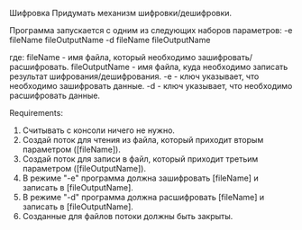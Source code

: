 Шифровка
Придумать механизм шифровки/дешифровки.

Программа запускается с одним из следующих наборов параметров:
-e fileName fileOutputName
-d fileName fileOutputName

где:
fileName - имя файла, который необходимо зашифровать/расшифровать.
fileOutputName - имя файла, куда необходимо записать результат шифрования/дешифрования.
-e - ключ указывает, что необходимо зашифровать данные.
-d - ключ указывает, что необходимо расшифровать данные.


Requirements:
1. Считывать с консоли ничего не нужно.
2. Создай поток для чтения из файла, который приходит вторым параметром ([fileName]).
3. Создай поток для записи в файл, который приходит третьим параметром ([fileOutputName]).
4. В режиме "-e" программа должна зашифровать [fileName] и записать в [fileOutputName].
5. В режиме "-d" программа должна расшифровать [fileName] и записать в [fileOutputName].
6. Созданные для файлов потоки должны быть закрыты.
